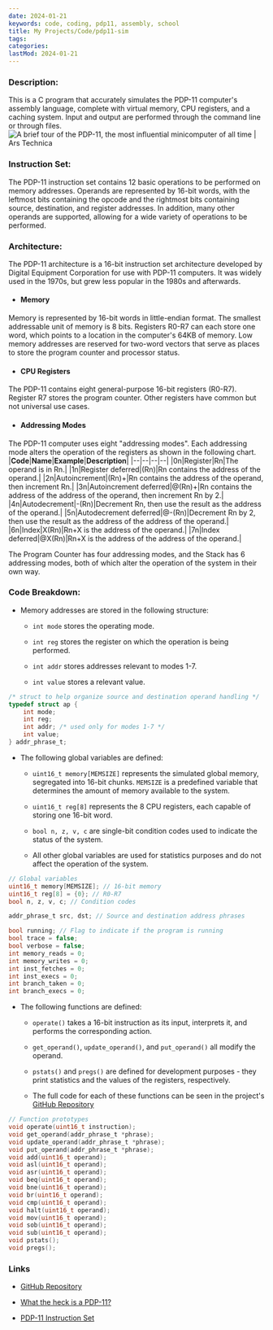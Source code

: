 ```yaml
---
date: 2024-01-21
keywords: code, coding, pdp11, assembly, school
title: My Projects/Code/pdp11-sim
tags:
categories:
lastMod: 2024-01-21
---
```

### Description:
This is a C program that accurately simulates the PDP-11 computer's assembly language, complete with virtual memory, CPU registers, and a caching system. Input and output are performed through the command line or through files.
![A brief tour of the PDP-11, the most influential minicomputer of all time |  Ars Technica](https://cdn.arstechnica.net/wp-content/uploads/2013/10/unix-creators.jpg)

### Instruction Set:
The PDP-11 instruction set contains 12 basic operations to be performed on memory addresses. Operands are represented by 16-bit words, with the leftmost bits containing the opcode and the rightmost bits containing source, destination, and register addresses. In addition, many other operands are supported, allowing for a wide variety of operations to be performed.

### Architecture:
The PDP-11 architecture is a 16-bit instruction set architecture developed by Digital Equipment Corporation for use with PDP-11 computers. It was widely used in the 1970s, but grew less popular in the 1980s and afterwards.

  + #### Memory
Memory is represented by 16-bit words in little-endian format. The smallest addressable unit of memory is 8 bits. Registers R0-R7 can each store one word, which points to a location in the computer's 64KB of memory. Low memory addresses are reserved for two-word vectors that serve as places to store the program counter and processor status.

  + #### CPU Registers
The PDP-11 contains eight general-purpose 16-bit registers (R0-R7). Register R7 stores the program counter. Other registers have common but not universal use cases.

  + #### Addressing Modes
The PDP-11 computer uses eight "addressing modes". Each addressing mode alters the operation of the registers as shown in the following chart.
|**Code**|**Name**|**Example**|**Description**|
|--|--|--|--|
|0n|Register|Rn|The operand is in Rn.|
|1n|Register deferred|(Rn)|Rn contains the address of the operand.|
|2n|Autoincrement|(Rn)+|Rn contains the address of the operand, then increment Rn.|
|3n|Autoincrement deferred|@(Rn)+|Rn contains the address of the address of the operand, then increment Rn by 2.|
|4n|Autodecrement|-(Rn)|Decrement Rn, then use the result as the address of the operand.|
|5n|Autodecrement deferred|@-(Rn)|Decrement Rn by 2, then use the result as the address of the address of the operand.|
|6n|Index|X(Rn)|Rn+X is the address of the operand.|
|7n|Index deferred|@X(Rn)|Rn+X is the address of the address of the operand.|

The Program Counter has four addressing modes, and the Stack has 6 addressing modes, both of which alter the operation of the system in their own way.

### Code Breakdown:

  + Memory addresses are stored in the following structure:

    + `int mode` stores the operating mode.

    + `int reg` stores the register on which the operation is being performed.

    + `int addr` stores addresses relevant to modes 1-7.

    + `int value` stores a relevant value.

```c
/* struct to help organize source and destination operand handling */
typedef struct ap {
    int mode;
    int reg;
    int addr; /* used only for modes 1-7 */
    int value;
} addr_phrase_t;
```

  + The following global variables are defined:

    + `uint16_t memory[MEMSIZE]` represents the simulated global memory, segregated into 16-bit chunks. `MEMSIZE` is a predefined variable that determines the amount of memory available to the system.

    + `uint16_t reg[8]` represents the 8 CPU registers, each capable of storing one 16-bit word.

    + `bool n, z, v, c` are single-bit condition codes used to indicate the status of the system.

    + All other global variables are used for statistics purposes and do not affect the operation of the system.

```c
// Global variables
uint16_t memory[MEMSIZE]; // 16-bit memory
uint16_t reg[8] = {0}; // R0-R7
bool n, z, v, c; // Condition codes

addr_phrase_t src, dst; // Source and destination address phrases

bool running; // Flag to indicate if the program is running
bool trace = false;
bool verbose = false;
int memory_reads = 0;
int memory_writes = 0;
int inst_fetches = 0;
int inst_execs = 0;
int branch_taken = 0;
int branch_execs = 0;
```

  + The following functions are defined:

    + `operate()` takes a 16-bit instruction as its input, interprets it, and performs the corresponding action.

    + `get_operand()`, `update_operand()`, and `put_operand()` all modify the operand.

    + `pstats()` and `pregs()` are defined for development purposes - they print statistics and the values of the registers, respectively.

    + The full code for each of these functions can be seen in the project's [GitHub Repository](https://github.com/tealblu/pdp11-sim)

```c
// Function prototypes
void operate(uint16_t instruction);
void get_operand(addr_phrase_t *phrase);
void update_operand(addr_phrase_t *phrase);
void put_operand(addr_phrase_t *phrase);
void add(uint16_t operand);
void asl(uint16_t operand);
void asr(uint16_t operand);
void beq(uint16_t operand);
void bne(uint16_t operand);
void br(uint16_t operand);
void cmp(uint16_t operand);
void halt(uint16_t operand);
void mov(uint16_t operand);
void sob(uint16_t operand);
void sub(uint16_t operand);
void pstats();
void pregs();
```

### Links

  + [GitHub Repository](https://github.com/tealblu/pdp11-sim)

  + [What the heck is a PDP-11?](https://en.wikipedia.org/wiki/PDP-11)

  + [PDP-11 Instruction Set](https://www.teach.cs.toronto.edu/~ajr/258/pdp11.pdf)
